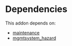 # Dependencies

This addon depends on:

- [maintenance](https://github.com/bringout/oca-ocb-vertical-industry/tree/abeecaa9fcd66649b7ca414562950bb5d32e7016/odoo-bringout-oca-ocb-maintenance)
- [mgmtsystem_hazard](https://github.com/bringout/oca-technical)
